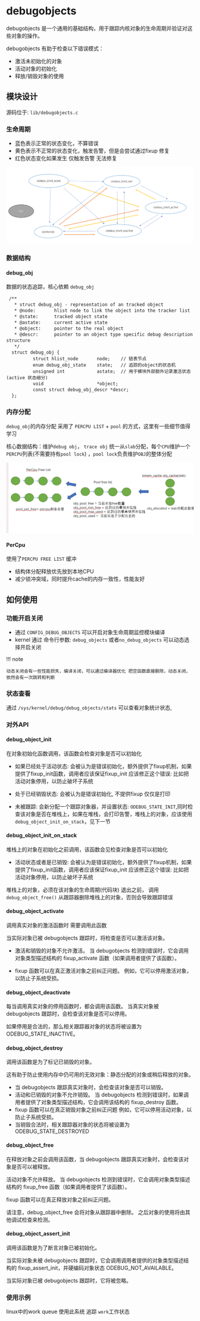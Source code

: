 # debugobjects

debugobjects 是一个通用的基础结构，用于跟踪内核对象的生命周期并验证对这些对象的操作。

debugobjects 有助于检查以下错误模式：

- 激活未初始化的对象
- 活动对象的初始化
- 释放/销毁对象的使用

## 模块设计

源码位于: `lib/debugobjects.c`

### 生命周期

- 蓝色表示正常的状态变化，不算错误
- 黄色表示不正常的状态变化，触发告警，但是会尝试通过fixup 修复
- 红色状态变化如果发生 仅触发告警 无法修复

![Screenshot](image/2.png)

### 数据结构

#### debug_obj

数据的状态追踪，核心依赖 `debug_obj` 

```
 /**
   * struct debug_obj - representation of an tracked object
   * @node:       hlist node to link the object into the tracker list
   * @state:      tracked object state
   * @astate:     current active state
   * @object:     pointer to the real object
   * @descr:      pointer to an object type specific debug description structure
   */
  struct debug_obj {           
          struct hlist_node       node;    // 链表节点
          enum debug_obj_state    state;   // 追踪的object的状态机
          unsigned int            astate;  // 用于模块外部额外记录激活状态(active 状态细分)
          void                    *object;
          const struct debug_obj_descr *descr;                    
  };
```

### 内存分配

`debug_obj`的内存分配 采用了 `PERCPU LIST` + `pool` 的方式，这里有一些细节值得学习

核心数据结构：维护`debug obj`，    `trace obj` 统一从`slab`分配，每个`CPU`维护一个
`PERCPU`列表(不需要持有`pool lock`) ，`pool lock`负责维护`OBJ`的整体分配

![Screenshot](image/1.png)

#### PerCpu

使用了`PERCPU FREE LIST` 缓冲

- 结构体分配释放优先放到本地CPU
- 减少锁冲突域，同时提升cache的内存一致性，性能友好

## 如何使用

### 功能开启关闭

- 通过 `CONFIG_DEBUG_OBJECTS` 可以开启对象生命周期监控模块编译 
- kernel 通过 命令行参数: `debug_objects` 或者`no_debug_objects` 可以动态选择开启关闭

!!! note 

    动态关闭会有一些性能损失，编译关闭，可以通过编译器优化 把空函数直接删除，动态关闭，依然会有一次跳转和判断

### 状态查看

通过 `/sys/kernel/debug/debug_objects/stats` 可以查看对象统计状态, 

### 对外API

#### debug_object_init

在对象初始化函数调用，该函数会检查对象是否可以初始化

- 如果已经处于活动状态: 会被认为是错误初始化，额外提供了fixup机制，如果提供了fixup_init函数，调用者应该保证fixup_init 应该修正这个错误: 比如把活动对象停用，以防止破坏子系统

- 处于已经销毁状态: 会被认为是错误初始化, 不提供fixup 仅仅是打印

- 未被跟踪: 会新分配一个跟踪对象器，并设置状态: `ODEBUG_STATE_INIT`,同时检查该对象是否在堆栈上，如果在堆栈，会打印告警，堆栈上的对象，应该使用 `debug_object_init_on_stack`，见下一节

#### debug_object_init_on_stack

堆栈上的对象在初始化之前调用，该函数会见检查对象是否可以初始化

- 活动状态或者是已销毁: 会被认为是错误初始化，额外提供了fixup机制，如果提供了fixup_init函数，调用者应该保证fixup_init 应该修正这个错误: 比如把活动对象停用，以防止破坏子系统

堆栈上的对象，必须在该对象的生命周期(代码块) 退出之前， 调用`debug_object_free()` 从跟踪器删除堆栈上的对象，否则会导致跟踪错误

#### debug_object_activate

调用真实对象的激活函数时 需要调用此函数

当实际对象已被 debugobjects 跟踪时，将检查是否可以激活该对象。 

- 激活和销毁的对象不允许激活。 当 debugobjects 检测到错误时，它会调用对象类型描述结构的 fixup_activate 函数（如果调用者提供了该函数）。 

- fixup 函数可以在真正激活对象之前纠正问题。 例如，它可以停用激活对象，以防止子系统受损。

#### debug_object_deactivate

每当调用真实对象的停用函数时，都会调用该函数。 当真实对象被 debugobjects 跟踪时，会检查该对象是否可以停用。 

如果停用是合法的，那么相关跟踪器对象的状态将被设置为 ODEBUG_STATE_INACTIVE。

#### debug_object_destroy

调用该函数是为了标记已销毁的对象。 

这有助于防止使用内存中仍可用的无效对象：静态分配的对象或稍后释放的对象。 

- 当 debugobjects 跟踪真实对象时，会检查该对象是否可以销毁。 
- 活动和已销毁的对象不允许销毁。 当 debugobjects          检测到错误时，如果调用者提供了对象类型描述结构，它会调用该结构的 fixup_destroy 函数。
- fixup 函数可以在真正销毁对象之前纠正问题 例如，它可以停用活动对象，以防止子系统受损。 
- 当销毁合法时，相关跟踪器对象的状态将被设置为 ODEBUG_STATE_DESTROYED

#### debug_object_free

在释放对象之前会调用该函数，当 debugobjects 跟踪真实对象时，会检查该对象是否可以被释放。

 活动对象不允许释放。 当 debugobjects 检测到错误时，它会调用对象类型描述结构的 fixup_free 函数（如果调用者提供了该函数）。 

fixup 函数可以在真正释放对象之前纠正问题。 

请注意，debug_object_free 会将对象从跟踪器中删除。 之后对象的使用将由其他调试检查来检测。

#### debug_object_assert_init

调用该函数是为了断言对象已被初始化。 

当实际对象未被 debugobjects 跟踪时，它会调用调用者提供的对象类型描述结构的 fixup_assert_init，并硬编码对象状态 ODEBUG_NOT_AVAILABLE。 

当实际对象已被 debugobjects 跟踪时，它将被忽略。

### 使用示例

linux中的work queue 使用此系统 追踪 `work`工作状态
